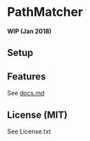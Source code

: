 # PathMatcher

**WIP (Jan 2018)**

## Setup


## Features

See [docs.md](/docs.md)

## License (MIT)

See License.txt
